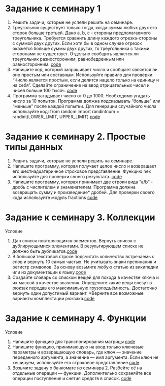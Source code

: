 # Задание к семинару 1
1. Решить задачи, которые не успели решить на семинаре.
2. Треугольник существует только тогда, когда сумма любых двух его сторон больше третьей. Дано a, b, c - стороны предполагаемого треугольника. Требуется сравнить длину каждого отрезка-стороны с суммой двух других. Если хотя бы в одном случае отрезок окажется больше суммы двух других, то треугольника с такими сторонами не существует. Отдельно сообщить является ли треугольник разносторонним, равнобедренным или равносторонним. [code](./sem_1/hw_1.py)
3. Напишите код, который запрашивает число и сообщает является ли оно простым или составным. Используйте правило для проверки: “Число является простым, если делится нацело только на единицу и на себя”. Сделайте ограничение на ввод отрицательных чисел и чисел больше 100 тысяч. [code](./sem_1/hw_2.py)
4. Программа загадывает число от 0 до 1000. Необходимо угадать число за 10 попыток. Программа должна подсказывать “больше” или “меньше” после каждой попытки. Для генерации случайного числа используйте код:
from random import randintnum = randint(LOWER_LIMIT, UPPER_LIMIT) [code](./sem_1/hw_3.py)


# Задание к семинару 2. Простые типы данных
1. Решить задачи, которые не успели решить на семинаре.
2. Напишите программу, которая получает целое число и возвращает его шестнадцатеричное строковое представление. Функцию hex используйте для проверки своего результата. [code](./sem_2/hw_1.py)
3. Напишите программу, которая принимает две строки вида “a/b” - дробь с числителем и знаменателем. Программа должна возвращать сумму и произведение* дробей. Для проверки своего кода используйте модуль fractions [code](./sem_2/hw_2.py)

# Задание к семинару 3. Коллекции
Условие
1. Дан список повторяющихся элементов. Вернуть список с дублирующимися элементами.
В результирующем списке не должно быть дубликатов.[code](./sem_3/hw_1.py)
2. В большой текстовой строке подсчитать количество встречаемых слов
и вернуть 10 самых частых. Не учитывать знаки препинания и регистр символов. 
За основу возьмите любую статью из википедии или из документации к языку.[code](./sem_3/hw_2.py)
3. Создайте словарь со списком вещей для похода в качестве ключа и их массой
в качестве значения. Определите какие вещи влезут в рюкзак передав его
максимальную грузоподъёмность. Достаточно вернуть один допустимый вариант.
*Верните все возможные варианты комплектации рюкзака.[code](./sem_3/hw_3.py)

# Задание к семинару 4. Функции
Условие
1. Напишите функцию для транспонирования матрицы [code](./sem_4/homework_1.py)
2. Напишите функцию, принимающую на вход только ключевые параметры и возвращающую словарь,
где ключ — значение переданного аргумента, а значение — имя аргумента. 
Если ключ не хешируем, используйте его строковое представление.[code](./sem_4/homework_2.py)
3. Возьмите задачу о банкомате из семинара 2. Разбейте её на отдельные операции — функции. 
Дополнительно сохраняйте все операции поступления и снятия средств в список. [code](./sem_4/homework_3.py)


